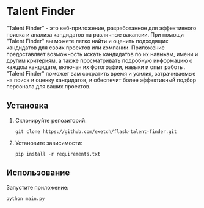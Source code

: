 # Talent Finder

"Talent Finder" - это веб-приложение, разработанное для эффективного поиска и анализа кандидатов на различные вакансии. При помощи "Talent Finder" вы можете легко найти и оценить подходящих кандидатов для своих проектов или компании. Приложение предоставляет возможность искать кандидатов по их навыкам, имени и другим критериям, а также просматривать подробную информацию о каждом кандидате, включая их фотографии, навыки и опыт работы. "Talent Finder" поможет вам сократить время и усилия, затрачиваемые на поиск и оценку кандидатов, и обеспечит более эффективный подбор персонала для ваших проектов.

## Установка

1. Склонируйте репозиторий:

   ```shell
   git clone https://github.com/exetch/flask-talent-finder.git
   ```
2. Установите зависимости:
   ```shell
   pip install -r requirements.txt
   ```
## Использование
Запустите приложение:
```shell
python main.py

